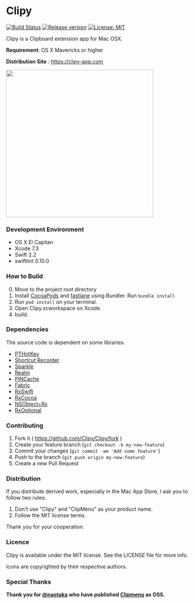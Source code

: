 Clipy
=============================
[![Build Status](https://travis-ci.org/Clipy/Clipy.svg?branch=master)](https://travis-ci.org/Clipy/Clipy)
[![Release version](https://img.shields.io/github/release/Clipy/Clipy.svg)]()
[![License: MIT](https://img.shields.io/github/license/Clipy/Clipy.svg)](https://github.com/Clipy/Clipy/blob/master/LICENSE)


Clipy is a Clipboard extension app for Mac OSX.

__Requirement__: OS X Mavericks or higher

__Distribution Site__ : <https://clipy-app.com>

<img src="http://clipy-app.com/img/screenshot1.png" width="400">

### Development Environment
* OS X El Capitan
* Xcode 7.3
* Swift 2.2
* swiftlint 0.10.0

### How to Build
0. Move to the project root directory
1. Install [CocoaPods](http://cocoapods.org) and [fastlane](https://github.com/fastlane/fastlane) using Bundler. Run `bundle install`
2. Run `pod install` on your terminal.
2. Open Clipy.xcworkspace on Xcode.
3. build.

### Dependencies
The source code is dependent on some libraries.
* [PTHotKey](https://github.com/keith/PTHotKeyTest)
* [Shortcut Recorder](https://github.com/iKorich/shortcutrecorder)
* [Sparkle](https://github.com/sparkle-project/Sparkle)
* [Realm](https://realm.io/)
* [PINCache](https://github.com/pinterest/PINCache)
* [Fabric](https://fabric.io)
* [RxSwift](https://github.com/ReactiveX/RxSwift)
* [RxCocoa](https://github.com/ReactiveX/RxSwift/tree/master/RxCocoa)
* [NSObject+Rx](https://github.com/RxSwiftCommunity/NSObject-Rx)
* [RxOptional](https://github.com/RxSwiftCommunity/RxOptional)

### Contributing
1. Fork it ( https://github.com/Clipy/Clipy/fork )
2. Create your feature branch (`git checkout -b my-new-feature`)
3. Commit your changes (`git commit -am 'Add some feature'`)
4. Push to the branch (`git push origin my-new-feature`)
5. Create a new Pull Request

### Distribution
If you distribute derived work, especially in the Mac App Store, I ask you to follow two rules:

1. Don't use "Clipy" and "ClipMenu" as your product name.
2. Follow the MIT license terms.

Thank you for your cooperation.

### Licence
Clipy is available under the MIT license. See the LICENSE file for more info.

Icons are copyrighted by their respective authors.

### Special Thanks
__Thank you for [@naotaka](https://github.com/naotaka) who have published [Clipmenu](https://github.com/naotaka/ClipMenu) as OSS.__
